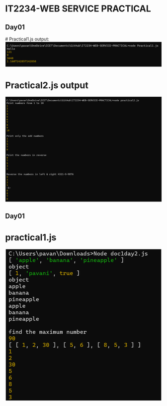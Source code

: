 # IT2234-WEB SERVICE PRACTICAL
<h2>Day01</h2>
# Practical1.js output:
<img src="img\practical1output.png">

# Practical2.js output
<img src="img\practical2output.png">


<h2>Day01</h2>
<h1>practical1.js</h1>
<img src="img\Day02_practical1.png">
